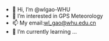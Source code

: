 - 👋 Hi, I’m @wlgao-WHU
- 👀 I’m interested in GPS Meteorology
- 📫 My email:wl_gao@whu.edu.cn
- 🌱 I’m currently learning ...
<!---
wlgao-WHU/wlgao-WHU is a ✨ special ✨ repository because its `README.md` (this file) appears on your GitHub profile.
You can click the Preview link to take a look at your changes.
--->
